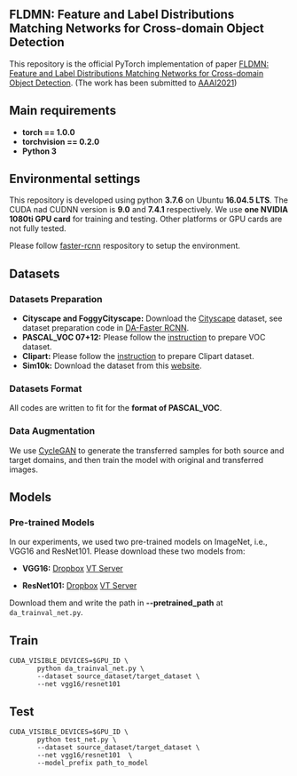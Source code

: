 ## FLDMN: Feature and Label Distributions Matching Networks for Cross-domain Object Detection



This repository is the official PyTorch implementation of paper [FLDMN: Feature and Label Distributions Matching Networks for Cross-domain
Object Detection](). (The work has been submitted to [AAAI2021](https://aaai.org/Conferences/AAAI-21/aaai21call/))

## Main requirements

  * **torch == 1.0.0**
  * **torchvision == 0.2.0**
  * **Python 3**

## Environmental settings
This repository is developed using python **3.7.6** on Ubuntu **16.04.5 LTS**. The CUDA nad CUDNN version is **9.0** and **7.4.1** respectively. We use **one NVIDIA 1080ti GPU card** for training and testing. Other platforms or GPU cards are not fully tested.

Please follow [faster-rcnn](https://github.com/jwyang/faster-rcnn.pytorch/tree/pytorch-1.0) respository to setup the environment.

## Datasets
### Datasets Preparation
* **Cityscape and FoggyCityscape:** Download the [Cityscape](https://www.cityscapes-dataset.com/) dataset, see dataset preparation code in [DA-Faster RCNN](https://github.com/yuhuayc/da-faster-rcnn/tree/master/prepare_data).
* **PASCAL_VOC 07+12:** Please follow the [instruction](https://github.com/rbgirshick/py-faster-rcnn#beyond-the-demo-installation-for-training-and-testing-models) to prepare VOC dataset.
* **Clipart:** Please follow the [instruction](https://github.com/naoto0804/cross-domain-detection/tree/master/datasets) to prepare Clipart dataset.
* **Sim10k:** Download the dataset from this [website](https://fcav.engin.umich.edu/sim-dataset/).  

### Datasets Format
All codes are written to fit for the **format of PASCAL_VOC**.  

### Data Augmentation
We use [CycleGAN](https://github.com/junyanz/pytorch-CycleGAN-and-pix2pix) to generate the transferred samples for both source and target domains, and then train the model with original and transferred images.

## Models
### Pre-trained Models
In our experiments, we used two pre-trained models on ImageNet, i.e., VGG16 and ResNet101. Please download these two models from:
* **VGG16:** [Dropbox](https://www.dropbox.com/s/s3brpk0bdq60nyb/vgg16_caffe.pth?dl=0)  [VT Server](https://filebox.ece.vt.edu/~jw2yang/faster-rcnn/pretrained-base-models/vgg16_caffe.pth)

* **ResNet101:** [Dropbox](https://www.dropbox.com/s/iev3tkbz5wyyuz9/resnet101_caffe.pth?dl=0)  [VT Server](https://filebox.ece.vt.edu/~jw2yang/faster-rcnn/pretrained-base-models/resnet101_caffe.pth)

Download them and write the path in **--pretrained_path**  at ```da_trainval_net.py```.

## Train
```
CUDA_VISIBLE_DEVICES=$GPU_ID \
       python da_trainval_net.py \
       --dataset source_dataset/target_dataset \
       --net vgg16/resnet101 
```
## Test
```
CUDA_VISIBLE_DEVICES=$GPU_ID \
       python test_net.py \
       --dataset source_dataset/target_dataset \
       --net vgg16/resnet101  \
       --model_prefix path_to_model
